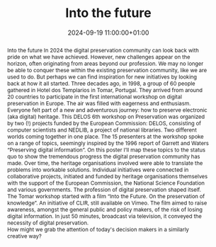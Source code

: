 ---
abstract: "Into the future\nIn 2024 the digital preservation community can look back
  with pride on what we have achieved. However, new challenges appear on the horizon,
  often originating from areas beyond our profession. We may no longer be able to
  conquer these within the existing preservation community, like we are used to do.
  But perhaps we can find inspiration for new initiatives by looking back at how it
  all started.\nThree decades ago, in 1998, a group of 60 people gathered in Hotel
  dos Templarios in Tomar, Portugal. They arrived from around 20 countries to participate
  in the first international workshop on digital preservation in Europe. The air was
  filled with eagerness and enthusiasm. Everyone felt part of a new and adventurous
  journey: how to preserve electronic (aka digital) heritage.\nThis DELOS 6th workshop
  on Preservation was organized by two (!) projects funded by the European Commission:
  DELOS, consisting of computer scientists and NEDLIB, a project of national libraries.
  Two different worlds coming together in one place.\nThe 15 presenters at the workshop
  spoke on a range of topics, seemingly inspired by the 1996 report of Garrett and
  Waters “Preserving digital information”. On this poster I’ll map these topics to
  the status quo to show the tremendous progress the digital preservation community
  has made. Over time, the heritage organisations involved were able to translate
  the problems into workable solutions. Individual initiatives were connected in collaborative
  projects, initiated and funded by heritage organisations themselves with the support
  of the European Commission, the National Science Foundation and various governments.
  The profession of digital preservation shaped itself.\nThe Tomar workshop started
  with a film “Into the Future. On the preservation of knowledge”. An initiative of
  CLIR, still available on Vimeo. The film aimed to raise awareness, amongst the general
  public and policy makers, of the risk of losing digital information. In just 50
  minutes, broadcast via television, it conveyed the necessity of digital preservation.
  \ \nHow might we grab the attention of today's decision makers in a similarly creative
  way?"
creators:
- Barbara Sierman
date: 2024-09-19 11:00:00+01:00
document_url: https://zenodo.org/records/13642755/download/pdf
grand_parent: iPRES
institutions: []
keywords:
- communications and advocacy for dp
- scaling up
landing_page_url: https://zenodo.org/records/13642755
language: eng
layout: publication
license: Creative Commons Attribution Share-Alike 4.0 (CC-BY-SA-4.0)
notes_url: ''
parent: iPRES 2024
publication_type: poster
size: null
slides_url: ''
source_name: iPRES
stream_url: ''
title: Into the future
year: 2024
---